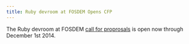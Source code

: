 ```yaml
---
title: Ruby devroom at FOSDEM Opens CFP
---
```


The Ruby devroom at FOSDEM [call for proprosals][cfp] is open now through
December 1st 2014.

[cfp]: http://fosdem-ruby.github.io/cfp.html
